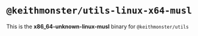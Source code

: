 # `@keithmonster/utils-linux-x64-musl`

This is the **x86_64-unknown-linux-musl** binary for `@keithmonster/utils`
